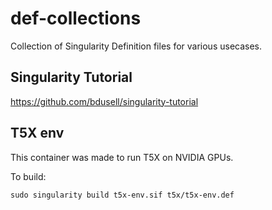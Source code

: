# def-collections
Collection of Singularity Definition files for various usecases.

## Singularity Tutorial
https://github.com/bdusell/singularity-tutorial

## T5X env

This container was made to run T5X on NVIDIA GPUs.

To build:
```
sudo singularity build t5x-env.sif t5x/t5x-env.def
```


